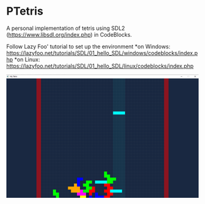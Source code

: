 # PTetris
A personal implementation of tetris using SDL2 (https://www.libsdl.org/index.php) in CodeBlocks.

Follow Lazy Foo' tutorial to set up the environment
*on Windows: https://lazyfoo.net/tutorials/SDL/01_hello_SDL/windows/codeblocks/index.php
*on Linux: https://lazyfoo.net/tutorials/SDL/01_hello_SDL/linux/codeblocks/index.php


![Game screenshot](/tetris.png)
